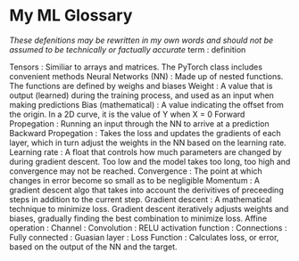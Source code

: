 # My ML Glossary

*These defenitions may be rewritten in my own words and should not be assumed to be technically or factually accurate*
term
: definition

Tensors 
: Similiar to arrays and matrices.  The PyTorch class includes convenient methods
Neural Networks (NN) 
: Made up of nested functions.  The functions are defined by weighs and biases
Weight
: A value that is output (learned) during the training process, and used as an input when making predictions
Bias (mathematical)
: A value indicating the offset from the origin.  In a 2D curve, it is the value of Y when X = 0
Forward Propegation
: Running an input through the NN to arrive at a prediction
Backward Propegation
: Takes the loss and updates the gradients of each layer, which in turn adjust the weights in the NN based on the learning rate.
Learning rate
: A float that controls how much parameters are changed by during gradient descent.  Too low and the model takes too long, too high and convergence may not be reached.
Convergence
: The point at which changes in error become so small as to be negligible
Momentum
: A gradient descent algo that takes into account the derivitives of preceeding steps in addition to the current step.
Gradient descent
: A mathematical technique to minimize loss. Gradient descent iteratively adjusts weights and biases, gradually finding the best combination to minimize loss.
Affine operation
: 
Channel
:
Convolution
:
RELU activation function
:
Connections
:
Fully connected
:
Guasian layer
:
Loss Function
: Calculates loss, or error, based on the output of the NN and the target.